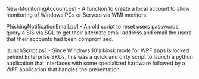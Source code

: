 New-MonitoringAccount.ps1 - A function to create a local account to allow monitoring of Windows PCs or Servers via WMI monitors.

PhishingNotificationEmail.ps1 - An old script to reset users passwords, query a SIS via SQL to get their alternate email address and email the users that their accounts had been compromised.

launchScript.ps1 - Since Windows 10's kiosk mode for WPF apps is locked behind Enterprise SKUs, this was a quick and dirty script to launch a python application that interfaces with some specialized hardware followed by a WPF application that handles the presentation. 